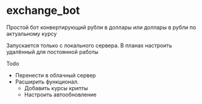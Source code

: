 # exchange_bot

Простой бот конвертирующий рубли в доллары или доллары в рубли по актуальному курсу

Запускается только с локального сервера. В планах настроить удалённый для постоянной работы

Todo
* Перенести в облачный сервер
* Расширить функционал. 
  * Добавить курсы крипты
  * Настроить автообновление
